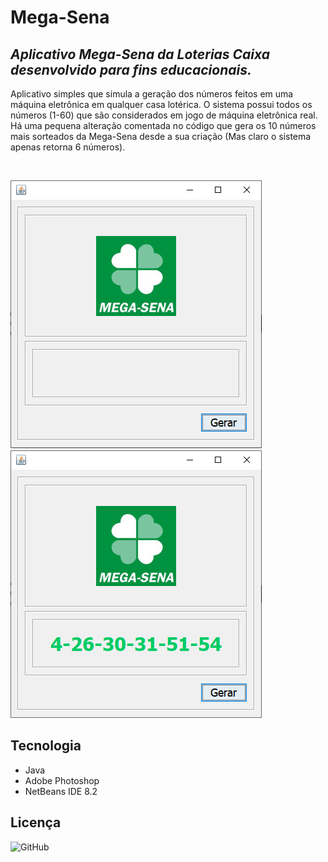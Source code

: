 # Mega-Sena
## _Aplicativo Mega-Sena da Loterias Caixa desenvolvido para fins educacionais._
Aplicativo simples que simula a geração dos números feitos em uma máquina eletrônica em qualquer casa lotérica. O sistema possui todos os números (1-60) que são considerados em jogo de máquina eletrônica real. Há uma pequena alteração comentada no código que gera os 10 números mais sorteados da Mega-Sena desde a sua criação (Mas claro o sistema apenas retorna 6 números).

<br/>

![](https://github.com/erickwelber/MegaSena/blob/master/Imagens/Mega1.PNG) ![](https://github.com/erickwelber/MegaSena/blob/master/Imagens/Mega2.PNG)

## Tecnologia
- Java
- Adobe Photoshop
- NetBeans IDE 8.2

## Licença
![GitHub](https://img.shields.io/github/license/erickwelber/MegaSena)
